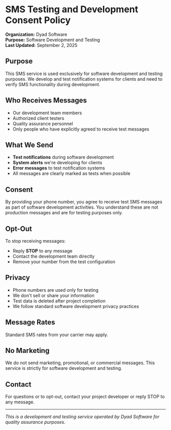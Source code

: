 # SMS Testing and Development Consent Policy

**Organization:** Dyad Software  
**Purpose:** Software Development and Testing  
**Last Updated:** September 2, 2025

## Purpose

This SMS service is used exclusively for software development and testing purposes. We develop and test notification systems for clients and need to verify SMS functionality during development.

## Who Receives Messages

- Our development team members
- Authorized client testers
- Quality assurance personnel
- Only people who have explicitly agreed to receive test messages

## What We Send

- **Test notifications** during software development
- **System alerts** we're developing for clients  
- **Error messages** to test notification systems
- All messages are clearly marked as tests when possible

## Consent

By providing your phone number, you agree to receive test SMS messages as part of software development activities. You understand these are not production messages and are for testing purposes only.

## Opt-Out

To stop receiving messages:
- Reply **STOP** to any message
- Contact the development team directly
- Remove your number from the test configuration

## Privacy

- Phone numbers are used only for testing
- We don't sell or share your information
- Test data is deleted after project completion
- We follow standard software development privacy practices

## Message Rates

Standard SMS rates from your carrier may apply.

## No Marketing

We do not send marketing, promotional, or commercial messages. This service is strictly for software development and testing.

## Contact

For questions or to opt-out, contact your project developer or reply STOP to any message.

---

*This is a development and testing service operated by Dyad Software for quality assurance purposes.*
